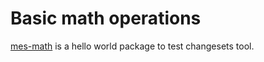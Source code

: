 # Basic math operations
[mes-math](https://www.npmjs.com/package/mes-math) is a hello world package to test changesets tool.
